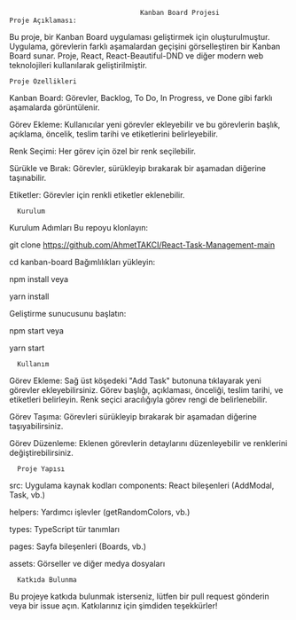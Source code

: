                                      Kanban Board Projesi
    Proje Açıklaması:
Bu proje, bir Kanban Board uygulaması geliştirmek için oluşturulmuştur. Uygulama, görevlerin farklı aşamalardan geçişini görselleştiren bir Kanban Board sunar. Proje, React, React-Beautiful-DND ve diğer modern web teknolojileri kullanılarak geliştirilmiştir.

    Proje Özellikleri
Kanban Board: Görevler, Backlog, To Do, In Progress, ve Done gibi farklı aşamalarda görüntülenir.


Görev Ekleme: Kullanıcılar yeni görevler ekleyebilir ve bu görevlerin başlık, açıklama, öncelik, teslim tarihi ve etiketlerini belirleyebilir.


Renk Seçimi: Her görev için özel bir renk seçilebilir.


Sürükle ve Bırak: Görevler, sürükleyip bırakarak bir aşamadan diğerine taşınabilir.


Etiketler: Görevler için renkli etiketler eklenebilir.



      Kurulum



Kurulum Adımları
Bu repoyu klonlayın:



git clone https://github.com/AhmetTAKCI/React-Task-Management-main


cd kanban-board
Bağımlılıkları yükleyin:



npm install
veya



yarn install


Geliştirme sunucusunu başlatın:



npm start
veya



yarn start



      Kullanım
      



Görev Ekleme: Sağ üst köşedeki "Add Task" butonuna tıklayarak yeni görevler ekleyebilirsiniz. Görev başlığı, açıklaması, önceliği, teslim tarihi, ve etiketleri belirleyin. Renk seçici aracılığıyla görev rengi de belirlenebilir.



Görev Taşıma: Görevleri sürükleyip bırakarak bir aşamadan diğerine taşıyabilirsiniz.



Görev Düzenleme: Eklenen görevlerin detaylarını düzenleyebilir ve renklerini değiştirebilirsiniz.



      Proje Yapısı
src: Uygulama kaynak kodları
components: React bileşenleri (AddModal, Task, vb.)

helpers: Yardımcı işlevler (getRandomColors, vb.)

types: TypeScript tür tanımları

pages: Sayfa bileşenleri (Boards, vb.)

assets: Görseller ve diğer medya dosyaları

      Katkıda Bulunma
Bu projeye katkıda bulunmak isterseniz, lütfen bir pull request gönderin veya bir issue açın. Katkılarınız için şimdiden teşekkürler!